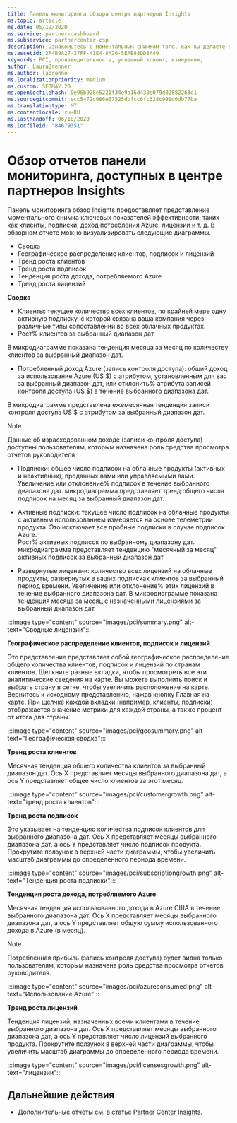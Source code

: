 ```yaml
---
title: Панель мониторинга обзора центра партнеров Insights
ms.topic: article
ms.date: 05/19/2020
ms.service: partner-dashboard
ms.subservice: partnercenter-csp
description: Ознакомьтесь с моментальным снимком того, как вы делаете продажи и развертывание, рост клиентов и рост дохода с помощью лицензий, подписок и потребления Azure.
ms.assetid: 2F4B9A27-37FF-41E4-8A26-5EAE88DD8A49
keywords: PCI, производительность, успешный клиент, измерения,
author: LauraBrenner
ms.author: labrenne
ms.localizationpriority: medium
ms.custom: SEOMAY.20
ms.openlocfilehash: 0e96b928e5221f34e9a16d430e079d02882263d1
ms.sourcegitcommit: ecc5472c986e67525dbfcc6fc328c991d6db77ba
ms.translationtype: MT
ms.contentlocale: ru-RU
ms.lasthandoff: 06/10/2020
ms.locfileid: "84679351"
---
```

# <a name="overview-dashboard-reports-available-in-partner-center-insights"></a>Обзор отчетов панели мониторинга, доступных в центре партнеров Insights
 
Панель мониторинга обзор Insights предоставляет представление моментального снимка ключевых показателей эффективности, таких как клиенты, подписки, доход потребления Azure, лицензии и т. д. В обзорном отчете можно визуализировать следующие диаграммы. 

- Сводка  
- Географическое распределение клиентов, подписок и лицензий  
- Тренд роста клиентов 
- Тренд роста подписок 
- Тенденция роста дохода, потребляемого Azure 
- Тренд роста лицензий 

**Сводка**

- Клиенты: текущее количество всех клиентов, по крайней мере одну активную подписку, с которой связана ваша компания через различные типы сопоставлений во всех облачных продуктах. 
- Рост% клиентов за выбранный диапазон дат 

В микродиаграмме показана тенденция месяца за месяц по количеству клиентов за выбранный диапазон дат. 

 
- Потребленный доход Azure (запись контроля доступа): общий доход за использование Azure (US $) с атрибутом, установленным для вас за выбранный диапазон дат, или отклонить% атрибута записей контроля доступа (US $) в течение выбранного диапазона дат.

В микродиаграмме представлена ежемесячная тенденция записи контроля доступа US $ с атрибутом за выбранный диапазон дат. 
>[!Note] 
>Данные об израсходованном доходе (записи контроля доступа) доступны пользователям, которым назначена роль средства просмотра отчетов руководителя 
 
- Подписки: общее число подписок на облачные продукты (активных и неактивных), проданных вами или управляемыми вами.  
Увеличение или отклонение% подписок в течение выбранного диапазона дат. микродиаграмма представляет тренд общего числа подписок на месяц за выбранный диапазон дат. 
 
- Активные подписки: текущее число подписок на облачные продукты с активным использованием измеряется на основе телеметрии продукта. Это исключает все пробные подписки в случае подписок Azure.  
Рост% активных подписок по выбранному диапазону дат. микродиаграмма представляет тенденцию "месячный за месяц" активных подписок за выбранный диапазон дат 
 
- Развернутые лицензии: количество всех лицензий на облачные продукты, развернутых в ваших подписках клиентов за выбранный период времени. Увеличение или отклонение% этих лицензий в течение выбранного диапазона дат. В микродиаграмме показана тенденция месяца за месяц с назначенными лицензиями за выбранный диапазон дат.

:::image type="content" source="images/pci/summary.png" alt-text="Сводные лицензии":::

**Географическое распределение клиентов, подписок и лицензий** 

Это представление представляет собой географическое распределение общего количества клиентов, подписок и лицензий по странам клиентов. Щелкните разные вкладки, чтобы просмотреть все эти аналитические сведения на карте. Вы можете выполнить поиск и выбрать страну в сетке, чтобы увеличить расположение на карте. Вернитесь к исходному представлению, нажав кнопку Главная на карте. При щелчке каждой вкладки (например, клиенты, подписки) отображается значение метрики для каждой страны, а также процент от итога для страны.  

:::image type="content" source="images/pci/geosummary.png" alt-text="Географическая сводка":::

**Тренд роста клиентов**

Месячная тенденция общего количества клиентов за выбранный диапазон дат. Ось X представляет месяцы выбранного диапазона дат, а ось Y представляет общее число клиентов за этот месяц. 

:::image type="content" source="images/pci/customergrowth.png" alt-text="тренд роста клиентов":::

**Тренд роста подписок**

Это указывает на тенденцию количества подписок клиентов для выбранного диапазона дат. Ось X представляет месяцы выбранного диапазона дат, а ось Y представляет число подписок продукта. Прокрутите ползунок в верхней части диаграммы, чтобы увеличить масштаб диаграммы до определенного периода времени. 

:::image type="content" source="images/pci/subscriptiongrowth.png" alt-text="Тенденция роста подписки":::

**Тенденция роста дохода, потребляемого Azure**

Месячная тенденция использованного дохода в Azure США в течение выбранного диапазона дат. Ось X представляет месяцы выбранного диапазона дат, а ось Y представляет общую сумму использованного дохода в Azure (в месяц).
   
>[!Note] 
>Потребленная прибыль (запись контроля доступа) будет видна только пользователям, которым назначена роль средства просмотра отчетов руководителя. 

:::image type="content" source="images/pci/azureconsumed.png" alt-text="Использование Azure":::

**Тренд роста лицензий**
 
Тенденция лицензий, назначенных всеми клиентами в течение выбранного диапазона дат. Ось X представляет месяцы выбранного диапазона дат, а ось Y представляет число лицензий выбранного продукта. Прокрутите ползунок в верхней части диаграммы, чтобы увеличить масштаб диаграммы до определенного периода времени.  

:::image type="content" source="images/pci/licensesgrowth.png" alt-text="лицензии":::

## <a name="next-steps"></a>Дальнейшие действия

- Дополнительные отчеты см. в статье [Partner Center Insights](partner-center-insights.md).
